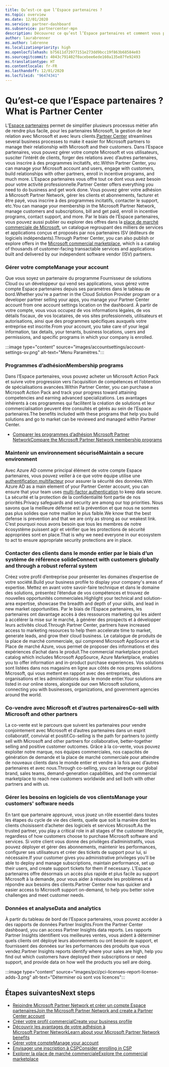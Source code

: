 ```yaml
---
title: Qu’est-ce que l’Espace partenaires ?
ms.topic: overview
ms.date: 12/01/2020
ms.service: partner-dashboard
ms.subservice: partnercenter-mpn
description: Découvrez ce qu’est l’Espace partenaires et comment vous pouvez l’utiliser pour développer votre activité.
author: laurabrenner
ms.author: labrenne
ms.localizationpriority: high
ms.openlocfilehash: b75611d72977151e273dd9bcc19f863b68584e03
ms.sourcegitcommit: 4043c791402f0acebee6ede160a135e87fe92493
ms.translationtype: HT
ms.contentlocale: fr-FR
ms.lasthandoff: 12/01/2020
ms.locfileid: "96474341"
---
```

# <a name="what-is-partner-center"></a><span data-ttu-id="00621-103">Qu’est-ce que l’Espace partenaires ?</span><span class="sxs-lookup"><span data-stu-id="00621-103">What is Partner Center</span></span>

<span data-ttu-id="00621-104">L’[Espace partenaires](https://partner.microsoft.com/dashboard/home) permet de simplifier plusieurs processus métier afin de rendre plus facile, pour les partenaires Microsoft, la gestion de leur relation avec Microsoft et avec leurs clients.</span><span class="sxs-lookup"><span data-stu-id="00621-104">[Partner Center](https://partner.microsoft.com/dashboard/home) streamlines several business processes to make it easier for Microsoft partners to manage their relationship with Microsoft and their customers.</span></span>   <span data-ttu-id="00621-105">Dans l’Espace partenaires, vous pouvez gérer votre compte Microsoft et vos utilisateurs, susciter l’intérêt de clients, forger des relations avec d’autres partenaires, vous inscrire à des programmes incitatifs, etc.</span><span class="sxs-lookup"><span data-stu-id="00621-105">Within Partner Center, you can manage your Microsoft account and users, engage with customers, build relationships with other partners, enroll in incentive programs, and much more.</span></span> <span data-ttu-id="00621-106">L’Espace partenaires vous offre tout ce dont vous avez besoin pour votre activité professionnelle.</span><span class="sxs-lookup"><span data-stu-id="00621-106">Partner Center offers everything you need to do business and get work done.</span></span> <span data-ttu-id="00621-107">Vous pouvez gérer votre adhésion à Microsoft Partner Network, gérer les clients et abonnements, facturer et être payé, vous inscrire à des programmes incitatifs, contacter le support, etc.</span><span class="sxs-lookup"><span data-stu-id="00621-107">You can manage your membership in the Microsoft Partner Network, manage customers and subscriptions, bill and get paid, enroll in incentive programs, contact support, and more.</span></span> <span data-ttu-id="00621-108">Par le biais de l’Espace partenaires, vous pouvez aussi publier ou explorer des offres dans la [place de marché commerciale de Microsoft](/azure/marketplace), un catalogue regroupant des milliers de services et applications conçus et proposés par nos partenaires ISV (éditeurs de logiciels indépendants).</span><span class="sxs-lookup"><span data-stu-id="00621-108">Through Partner Center, you can also publish or explore offers in the [Microsoft commercial marketplace](/azure/marketplace), which is a catalog of thousands of customer-facing transactable services and applications built and delivered by our  independent software vendor (ISV) partners.</span></span>

### <a name="manage-your-account"></a><span data-ttu-id="00621-109">Gérer votre compte</span><span class="sxs-lookup"><span data-stu-id="00621-109">Manage your account</span></span>

<span data-ttu-id="00621-110">Que vous soyez un partenaire du programme Fournisseur de solutions Cloud ou un développeur qui vend ses applications, vous gérez votre compte Espace partenaires depuis ses paramètres dans le tableau de bord.</span><span class="sxs-lookup"><span data-stu-id="00621-110">Whether you're a partner in the Cloud Solution Provider program or a developer partner selling your apps, you manage your Partner Center account from one account settings location on the dashboard.</span></span>  <span data-ttu-id="00621-111">À partir de votre compte, vous vous occupez de vos informations légales, de vos détails fiscaux, de vos locataires, de vos sites professionnels, utilisateurs et autorisations, ainsi que des programmes spécifiques auxquels votre entreprise est inscrite.</span><span class="sxs-lookup"><span data-stu-id="00621-111">From your account, you take care of your legal information, tax details, your tenants, business locations, users and permissions, and specific programs in which your company is enrolled.</span></span> 

:::image type="content" source="images/accountsettings/account-settings-sv.png" alt-text="Menu Paramètres.":::


### <a name="membership-programs"></a><span data-ttu-id="00621-113">Programmes d’adhésion</span><span class="sxs-lookup"><span data-stu-id="00621-113">Membership programs</span></span>

<span data-ttu-id="00621-114">Dans l’Espace partenaires, vous pouvez acheter un Microsoft Action Pack et suivre votre progression vers l’acquisition de compétences et l’obtention de spécialisations avancées.</span><span class="sxs-lookup"><span data-stu-id="00621-114">Within Partner Center, you can  purchase a Microsoft Action Pack and track your progress toward attaining competencies and earning advanced specializations.</span></span> <span data-ttu-id="00621-115">Les avantages inhérents à ces programmes qui facilitent la création de solutions et leur commercialisation peuvent être consultés et gérés au sein de l’Espace partenaires.</span><span class="sxs-lookup"><span data-stu-id="00621-115">The benefits included with these programs that help you build solutions and go to market can be reviewed and managed within Partner Center.</span></span>

- [<span data-ttu-id="00621-116">Comparer les programmes d’adhésion Microsoft Partner Network</span><span class="sxs-lookup"><span data-stu-id="00621-116">Compare the Microsoft Partner Network membership programs</span></span>](https://partner.microsoft.com/membership/compare-offers) 


### <a name="maintain-a-secure-environment"></a><span data-ttu-id="00621-117">Maintenir un environnement sécurisé</span><span class="sxs-lookup"><span data-stu-id="00621-117">Maintain a secure environment</span></span>

<span data-ttu-id="00621-118">Avec Azure AD comme principal élément de votre compte Espace partenaires, vous pouvez veiller à ce que votre équipe utilise une [authentification multifacteur](partner-security-requirements-mandating-mfa.md) pour assurer la sécurité des données.</span><span class="sxs-lookup"><span data-stu-id="00621-118">With Azure AD as a main element of your Partner Center account, you can ensure that your team uses [multi-factor authentication](partner-security-requirements-mandating-mfa.md) to keep data secure.</span></span> <span data-ttu-id="00621-119">La sécurité et la protection de la confidentialité font partie de nos priorités.</span><span class="sxs-lookup"><span data-stu-id="00621-119">Privacy safeguards and security are among our top priorities.</span></span> <span data-ttu-id="00621-120">Nous savons que la meilleure défense est la prévention et que nous ne sommes pas plus solides que notre maillon le plus faible.</span><span class="sxs-lookup"><span data-stu-id="00621-120">We know that the best defense is prevention and that we are only as strong as our weakest link.</span></span> <span data-ttu-id="00621-121">C’est pourquoi nous avons besoin que tous les membres de notre écosystème puissent agir et vérifier que les protections de sécurité appropriées sont en place.</span><span class="sxs-lookup"><span data-stu-id="00621-121">That is why we need everyone in our ecosystem to act to ensure appropriate security protections are in place.</span></span>

### <a name="connect-with-customers-globally-and-through-a-robust-referral-system"></a><span data-ttu-id="00621-122">Contacter des clients dans le monde entier par le biais d’un système de référence solide</span><span class="sxs-lookup"><span data-stu-id="00621-122">Connect with customers globally and through a robust referral system</span></span>

<span data-ttu-id="00621-123">Créez votre profil d’entreprise pour présenter les domaines d’expertise de votre société.</span><span class="sxs-lookup"><span data-stu-id="00621-123">Build your business profile to display your company's areas of expertise.</span></span> <span data-ttu-id="00621-124">Mettez en avant votre savoir-faire technique et dans le domaine des solutions, présentez l’étendue de vos compétences et trouvez de nouvelles opportunités commerciales.</span><span class="sxs-lookup"><span data-stu-id="00621-124">Highlight your technical and solution-area expertise, showcase the breadth and depth of your skills, and lead in new market opportunities.</span></span> <span data-ttu-id="00621-125">Par le biais de l’Espace partenaires, les partenaires ont davantage accès à des ressources marketing qui les aident à accélérer la mise sur le marché, à générer des prospects et à développer leurs activités cloud.</span><span class="sxs-lookup"><span data-stu-id="00621-125">Through Partner Center, partners have increased access to marketing resources to help them accelerate time to market, generate leads, and grow their cloud business.</span></span> <span data-ttu-id="00621-126">Le catalogue de produits de la place de marché commerciale, qui comprend Microsoft AppSource et la Place de marché Azure, vous permet de proposer des informations et des expériences d’achat dans le produit.</span><span class="sxs-lookup"><span data-stu-id="00621-126">The commercial marketplace product catalog which includes Microsoft AppSource, Azure Marketplace, enables you to offer information and in-product purchase experiences.</span></span> <span data-ttu-id="00621-127">Vos solutions sont listées dans nos magasins en ligne aux côtés de nos propres solutions Microsoft, qui vous mettent en rapport avec des entreprises, des organisations et les administrations dans le monde entier.</span><span class="sxs-lookup"><span data-stu-id="00621-127">Your solutions are listed in our online stores, alongside our own Microsoft solutions, connecting you with businesses, organizations, and government agencies around the world.</span></span>

### <a name="co-sell-with-microsoft-and-other-partners"></a><span data-ttu-id="00621-128">Co-vendre avec Microsoft et d’autres partenaires</span><span class="sxs-lookup"><span data-stu-id="00621-128">Co-sell with Microsoft and other partners</span></span>

<span data-ttu-id="00621-129">La co-vente est le parcours que suivent les partenaires pour vendre conjointement avec Microsoft et d’autres partenaires dans un esprit collaboratif, convivial et positif.</span><span class="sxs-lookup"><span data-stu-id="00621-129">Co-selling is the path for partners to jointly sell with Microsoft and other partners for collaborative, better-together selling and positive customer outcomes.</span></span>  <span data-ttu-id="00621-130">Grâce à la co-vente, vous pouvez exploiter notre marque, nos équipes commerciales, nos capacités de génération de demande et la place de marché commerciale pour atteindre de nouveaux clients dans le monde entier et vendre à la fois avec d’autres partenaires et avec nous.</span><span class="sxs-lookup"><span data-stu-id="00621-130">Through co-selling, you can leverage our global brand, sales teams, demand-generation capabilities, and the commercial marketplace to reach new customers worldwide and sell both with other partners and with us.</span></span>

### <a name="manage-your-customers-software-needs"></a><span data-ttu-id="00621-131">Gérer les besoins en logiciels de vos clients</span><span class="sxs-lookup"><span data-stu-id="00621-131">Manage your customers' software needs</span></span>

<span data-ttu-id="00621-132">En tant que partenaire approuvé, vous jouez un rôle essentiel dans toutes les étapes du cycle de vie des clients, quelle que soit la manière dont les clients choisissent d’acheter des logiciels et services Microsoft.</span><span class="sxs-lookup"><span data-stu-id="00621-132">As the trusted partner, you play a critical role in all stages of the customer lifecycle, regardless of how customers choose to purchase Microsoft software and services.</span></span> <span data-ttu-id="00621-133">Si votre client vous donne des privilèges d’administratifs, vous pouvez déployer et gérer des abonnements, maintenir les performances, configurer ses utilisateurs et créer des tickets de support pour lui, si nécessaire.</span><span class="sxs-lookup"><span data-stu-id="00621-133">If your customer gives you administrative privileges you'll be able to deploy and manage subscriptions, maintain performance, set up their users, and create support tickets for them if necessary.</span></span> <span data-ttu-id="00621-134">L’Espace partenaires offre désormais un accès plus rapide et plus facile au support Microsoft à la demande, pour vous aider à résoudre les problèmes et à répondre aux besoins des clients.</span><span class="sxs-lookup"><span data-stu-id="00621-134">Partner Center now has quicker and easier access to Microsoft support on-demand, to help you better solve challenges and meet customer needs.</span></span>

### <a name="data-and-analytics"></a><span data-ttu-id="00621-135">Données et analyse</span><span class="sxs-lookup"><span data-stu-id="00621-135">Data and analytics</span></span>

<span data-ttu-id="00621-136">À partir du tableau de bord de l’Espace partenaires, vous pouvez accéder à des rapports de données Partner Insights.</span><span class="sxs-lookup"><span data-stu-id="00621-136">From the Partner Center dashboard, you can access Partner Insights data reports.</span></span> <span data-ttu-id="00621-137">Les rapports Partner Insights identifient vos meilleures ventes, vous aident à déterminer quels clients ont déployé leurs abonnements ou ont besoin de support, et fournissent des données sur les performances des produits que vous vendez.</span><span class="sxs-lookup"><span data-stu-id="00621-137">Partner Insights reports identify where your sales are high, help you find out which customers have deployed their subscriptions or need support, and provide data on how well the products you sell are doing.</span></span>

:::image type="content" source="images/pci/pci-licenses-report-license-adds-3.png" alt-text="Déterminer où sont vos licences":::


## <a name="next-steps"></a><span data-ttu-id="00621-139">Étapes suivantes</span><span class="sxs-lookup"><span data-stu-id="00621-139">Next steps</span></span>

- [<span data-ttu-id="00621-140">Rejoindre Microsoft Partner Network et créer un compte Espace partenaires</span><span class="sxs-lookup"><span data-stu-id="00621-140">Join the Microsoft Partner Network and create a Partner Center account</span></span>](mpn-create-a-partner-center-account.md)
- [<span data-ttu-id="00621-141">Créer votre profil commercial</span><span class="sxs-lookup"><span data-stu-id="00621-141">Create your business profile</span></span>](create-a-marketing-profile.md)
- [<span data-ttu-id="00621-142">Découvrir les avantages de votre adhésion à Microsoft Partner Network</span><span class="sxs-lookup"><span data-stu-id="00621-142">Learn about your Microsoft Partner Network benefits</span></span>](mpn-find-benefits.md)
- [<span data-ttu-id="00621-143">Gérer votre compte</span><span class="sxs-lookup"><span data-stu-id="00621-143">Manage your account</span></span>](partner-center-account-setup.md)
- [<span data-ttu-id="00621-144">Envisager une inscription à CSP</span><span class="sxs-lookup"><span data-stu-id="00621-144">Consider enrolling in CSP</span></span>](csp-overview.md)
- [<span data-ttu-id="00621-145">Explorer la place de marché commerciale</span><span class="sxs-lookup"><span data-stu-id="00621-145">Explore the commercial marketplace</span></span>](csp-commercial-marketplace-overview.md)

